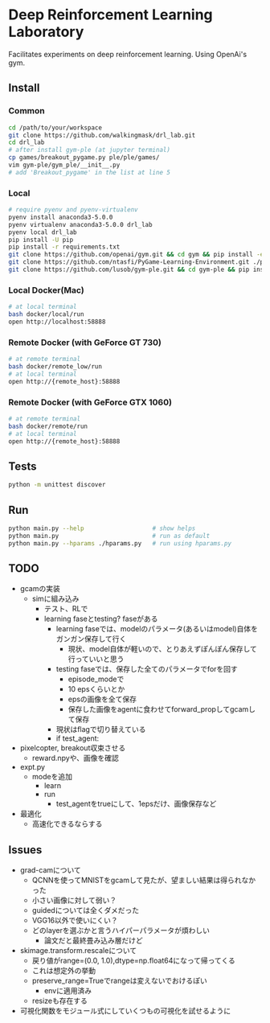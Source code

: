 # Deep Reinforcement Learning Laboratory
Facilitates experiments on deep reinforcement learning. Using OpenAi's gym.


## Install
### Common
```bash
cd /path/to/your/workspace
git clone https://github.com/walkingmask/drl_lab.git
cd drl_lab
# after install gym-ple (at jupyter terminal)
cp games/breakout_pygame.py ple/ple/games/
vim gym-ple/gym_ple/__init__.py
# add 'Breakout_pygame' in the list at line 5
```

### Local
```bash
# require pyenv and pyenv-virtualenv
pyenv install anaconda3-5.0.0
pyenv virtualenv anaconda3-5.0.0 drl_lab
pyenv local drl_lab
pip install -U pip
pip install -r requirements.txt
git clone https://github.com/openai/gym.git && cd gym && pip install -e . && cd ..
git clone https://github.com/ntasfi/PyGame-Learning-Environment.git ./ple && cd ple && pip install -e . && cd ..
git clone https://github.com/lusob/gym-ple.git && cd gym-ple && pip install -e . && cd ..
```

### Local Docker(Mac)
```bash
# at local terminal
bash docker/local/run
open http://localhost:58888
```

### Remote Docker (with GeForce GT 730)
```bash
# at remote terminal
bash docker/remote_low/run
# at local terminal
open http://{remote_host}:58888
```

### Remote Docker (with GeForce GTX 1060)
```bash
# at remote terminal
bash docker/remote/run
# at local terminal
open http://{remote_host}:58888
```


## Tests
```bash
python -m unittest discover
```


## Run
```bash
python main.py --help                   # show helps
python main.py                          # run as default
python main.py --hparams ./hparams.py   # run using hparams.py
```


## TODO
- gcamの実装
    - simに組み込み
        - テスト、RLで
        - learning faseとtesting? faseがある
            - learning faseでは、modelのパラメータ(あるいはmodel)自体をガンガン保存して行く
                - 現状、model自体が軽いので、とりあえずぽんぽん保存して行っていいと思う
            - testing faseでは、保存した全てのパラメータでforを回す
                - episode_modeで
                - 10 epsくらいとか
                - epsの画像を全て保存
                - 保存した画像をagentに食わせてforward_propしてgcamして保存
            - 現状はflagで切り替えている
            - if test_agent:
- pixelcopter, breakout収束させる
    - reward.npyや、画像を確認
- expt.py
    - modeを追加
        - learn
        - run
            - test_agentをtrueにして、1epsだけ、画像保存など
- 最適化
    - 高速化できるならする


## Issues
- grad-camについて
    - QCNNを使ってMNISTをgcamして見たが、望ましい結果は得られなかった
    - 小さい画像に対して弱い？
    - guidedについては全くダメだった
    - VGG16以外で使いにくい？
    - どのlayerを選ぶかと言うハイパーパラメータが煩わしい
        - 論文だと最終畳み込み層だけど
- skimage.transform.rescaleについて
    - 戻り値がrange=(0.0, 1.0),dtype=np.float64になって帰ってくる
    - これは想定外の挙動
    - preserve_range=Trueでrangeは変えないでおけるぽい
        - envに適用済み
    - resizeも存在する
- 可視化関数をモジュール式にしていくつもの可視化を試せるように
